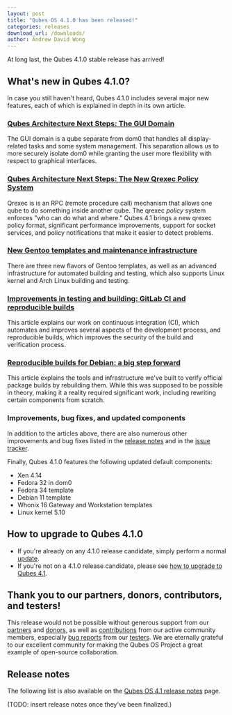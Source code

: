```yaml
---
layout: post
title: "Qubes OS 4.1.0 has been released!"
categories: releases
download_url: /downloads/
author: Andrew David Wong
---
```


At long last, the Qubes 4.1.0 stable release has arrived!


## What's new in Qubes 4.1.0?

In case you still haven't heard, Qubes 4.1.0 includes several major new
features, each of which is explained in depth in its own article.


### [Qubes Architecture Next Steps: The GUI Domain]

The GUI domain is a qube separate from dom0 that handles all
display-related tasks and some system management. This separation allows
us to more securely isolate dom0 while granting the user more
flexibility with respect to graphical interfaces.


### [Qubes Architecture Next Steps: The New Qrexec Policy System]

Qrexec is is an RPC (remote procedure call) mechanism that allows one
qube to do something inside another qube. The qrexec *policy* system
enforces "who can do what and where." Qubes 4.1 brings a new qrexec
policy format, significant performance improvements, support for socket
services, and policy notifications that make it easier to detect
problems.


### [New Gentoo templates and maintenance infrastructure]

There are three new flavors of Gentoo templates, as well as an advanced
infrastructure for automated building and testing, which also supports
Linux kernel and Arch Linux building and testing.


### [Improvements in testing and building: GitLab CI and reproducible builds]

This article explains our work on continuous integration (CI), which
automates and improves several aspects of the development process, and
reproducible builds, which improves the security of the build and
verification process.


### [Reproducible builds for Debian: a big step forward]

This article explains the tools and infrastructure we've built to verify
official package builds by rebuilding them. While this was supposed to
be possible in theory, making it a reality required significant work,
including rewriting certain components from scratch.


### Improvements, bug fixes, and updated components

In addition to the articles above, there are also  numerous other
improvements and bug fixes listed in the [release notes] and in the
[issue tracker].

Finally, Qubes 4.1.0 features the following updated default components:

- Xen 4.14
- Fedora 32 in dom0
- Fedora 34 template
- Debian 11 template
- Whonix 16 Gateway and Workstation templates
- Linux kernel 5.10


## How to upgrade to Qubes 4.1.0

- If you're already on any 4.1.0 release candidate, simply perform a
  normal [update].
- If you're not on a 4.1.0 release candidate, please see [how to upgrade
  to Qubes 4.1].


## Thank you to our partners, donors, contributors, and testers!

This release would not be possible without generous support from our
[partners] and [donors], as well as [contributions] from our active
community members, especially [bug reports] from our [testers]. We are
eternally grateful to our excellent community for making the Qubes OS
Project a great example of open-source collaboration.


## Release notes

The following list is also available on the [Qubes OS 4.1 release notes]
page.

(TODO: insert release notes once they've been finalized.)


[update]: /doc/how-to-update/
[Qubes Architecture Next Steps: The GUI Domain]: /news/2020/03/18/gui-domain/
[Qubes Architecture Next Steps: The New Qrexec Policy System]: /news/2020/06/22/new-qrexec-policy-system/
[New Gentoo templates and maintenance infrastructure]: /news/2020/10/05/new-gentoo-templates-and-maintenance-infrastructure/
[Improvements in testing and building: GitLab CI and reproducible builds]: /news/2021/02/28/improvements-in-testing-and-building/
[Reproducible builds for Debian: a big step forward]: /news/2021/10/08/reproducible-builds-for-debian-a-big-step-forward/
[how to upgrade to Qubes 4.1]: /doc/upgrade/4.1/
[release notes]: #release-notes
[Qubes OS 4.1 release notes]: /doc/releases/4.1/release-notes/
[issue tracker]: https://github.com/QubesOS/qubes-issues/issues?q=milestone%3A%22Release+4.1%22+is%3Aclosed+-label%3A%22R%3A+duplicate%22+-label%3A%22R%3A+invalid%22+-label%3A%22R%3A+cannot+reproduce%22+-label%3A%22R%3A+not+an+issue%22+-label%3A%22R%3A+not+our+bug%22+-label%3A%22R%3A+won%27t+do%22+-label%3A%22R%3A+won%27t+fix%22+
[download]: /downloads/
[partners]: /partners/
[donors]: /donate/
[contributions]: /doc/contributing/
[bug reports]: /doc/issue-tracking/
[testers]: /doc/testing/
